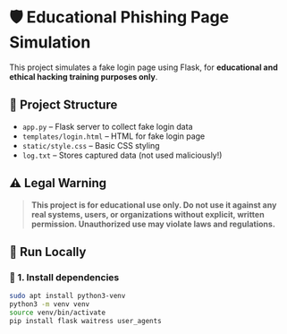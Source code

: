 # 🛡️ Educational Phishing Page Simulation

This project simulates a fake login page using Flask, for **educational and ethical hacking training purposes only**.

## 📂 Project Structure

- `app.py` – Flask server to collect fake login data
- `templates/login.html` – HTML for fake login page
- `static/style.css` – Basic CSS styling
- `log.txt` – Stores captured data (not used maliciously!)

## ⚠️ Legal Warning

> **This project is for educational use only. Do not use it against any real systems, users, or organizations without explicit, written permission. Unauthorized use may violate laws and regulations.**

## 🚀 Run Locally

### 🧱 1. Install dependencies

```bash
sudo apt install python3-venv
python3 -m venv venv
source venv/bin/activate
pip install flask waitress user_agents